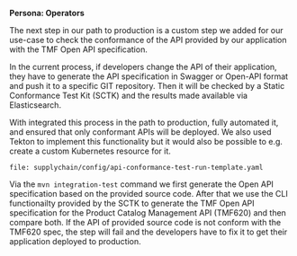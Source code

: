 **Persona: Operators**

The next step in our path to production is a custom step we added for our use-case to check the conformance of the API provided by our application with the TMF Open API specification.

In the current process, if developers change the API of their application, they have to generate the API specification in Swagger or Open-API format and push it to a specific GIT repository. Then it will be checked by a Static Conformance Test Kit (SCTK) and the results made available via Elasticsearch.

With integrated this process in the path to production, fully automated it, and ensured that only conformant APIs will be deployed. We also used Tekton to implement this functionality but it would also be possible to e.g. create a custom Kubernetes resource for it.
```editor:open-file
file: supplychain/config/api-conformance-test-run-template.yaml
```

Via the `mvn integration-test` command we first generate the Open API specification based on the provided source code.
After that we use the CLI functionailty provided by the SCTK to generate the TMF Open API specification for the Product Catalog Management API (TMF620) and then compare both.
If the API of provided source code is not conform with the TMF620 spec, the step will fail and the developers have to fix it to get their application deployed to production.